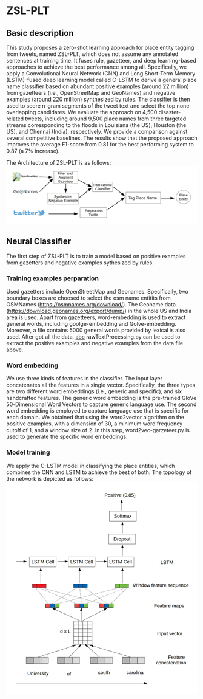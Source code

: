 # ZSL-PLT
## Basic description
This study proposes a zero-shot learning approach for place entity tagging from tweets, named ZSL-PLT, which does not assume any annotated sentences at training time. It fuses rule, gazetteer, and deep learning-based approaches to achieve the best performance among all. Specifically, we apply a Convolutional Neural Network (CNN) and Long Short-Term Memory (LSTM)-fused deep learning model called C-LSTM to derive a general place name classifier based on abundant positive examples (around 22 million) from gazetteers (i.e., OpenStreetMap and GeoNames) and negative examples (around 220 million) synthesized by rules. The classifier is then used to score n-gram segments of the tweet text and select the top none-overlapping candidates. We evaluate the approach on 4,500 disaster-related tweets, including around 9,500 place names from three targeted streams corresponding to the floods in Louisiana (the US), Houston (the US), and Chennai (India), respectively. We provide a comparison against several competitive baselines. The results show that the proposed approach improves the average F1-score from 0.81 for the best performing system to 0.87 (a 7\% increase).

The Architecture of ZSL-PLT is as follows:
![Screenshot](figure/workflow.jpg)

## Neural Classifier
The first step of ZSL-PLT is to train a model based on positive examples from gazetters and negative examples sythesized by rules.
### Training examples perparation
Used gazetters include OpenStreetMap and Geonames. Specifically, two boundary boxes are choosed to select the osm name entitits from OSMNames (https://osmnames.org/download/). The Geoname data (https://download.geonames.org/export/dump/) in the whole US and India area is used. 
Apart from gazetteers, word-embedding is used to extract general words, including goolge-embedding and Golve-embedding.
Moreover, a file contains 5000 general words provided by lexical is also used.
After got all the data, [abc](rawTextProcessing.py) rawTextProcessing.py can be used to extract the positive examples and negative examples from the data file above.
### Word embedding
We use three kinds of features in the classifier. The input layer concatenates all the features in a single vector. Specifically, the three types are two different word embeddings (i.e., generic and specific), and six handcrafted features. The generic word embedding is the pre-trained GloVe 50-Dimensional Word Vectors to capture generic language use. The second word embedding is employed to capture language use that is specific for each domain. We obtained that using the word2vector algorithm on the positive examples, with a dimension of 30, a minimum word frequency cutoff of 1, and a window size of 2. In this step, word2vec-garzeteer.py is used to generate the specific word embeddings.
### Model training
We apply the C-LSTM  model in classifying the place entities, which combines the CNN and LSTM to achieve the best of both. The topology of the network is depicted as follows:
![Screenshot](figure/architecture.jpg)


